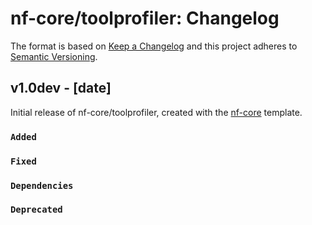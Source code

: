 # nf-core/toolprofiler: Changelog

The format is based on [Keep a Changelog](https://keepachangelog.com/en/1.0.0/)
and this project adheres to [Semantic Versioning](https://semver.org/spec/v2.0.0.html).

## v1.0dev - [date]

Initial release of nf-core/toolprofiler, created with the [nf-core](https://nf-co.re/) template.

### `Added`

### `Fixed`

### `Dependencies`

### `Deprecated`
